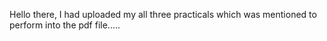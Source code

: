 Hello there, I had uploaded my all three practicals which was mentioned to perform into the pdf file.....

